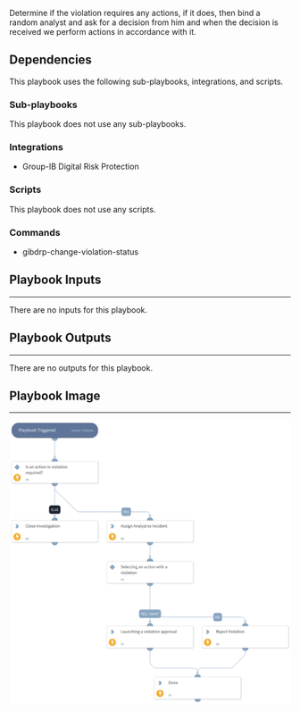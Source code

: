 Determine if the violation requires any actions, if it does, then bind a random analyst and ask for a decision from him and when the decision is received we perform actions in accordance with it.

## Dependencies

This playbook uses the following sub-playbooks, integrations, and scripts.

### Sub-playbooks

This playbook does not use any sub-playbooks.

### Integrations

* Group-IB Digital Risk Protection

### Scripts

This playbook does not use any scripts.

### Commands

* gibdrp-change-violation-status

## Playbook Inputs

---
There are no inputs for this playbook.

## Playbook Outputs

---
There are no outputs for this playbook.

## Playbook Image

---
![Violation Incident Postprocessing - Group-IB Digital Risk Protection](../doc_files/Violation_Incident_Postprocessing_-_Group-IB_Digital_Risk_Protection_Wed_Apr_02_2025.png)
